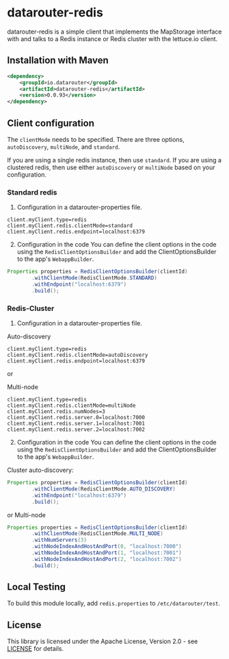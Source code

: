 # datarouter-redis

datarouter-redis is a simple client that implements the MapStorage interface with and talks to a Redis instance or Redis cluster with
 the lettuce.io client.

## Installation with Maven

```xml
<dependency>
	<groupId>io.datarouter</groupId>
	<artifactId>datarouter-redis</artifactId>
	<version>0.0.93</version>
</dependency>
```

## Client configuration

The `clientMode` needs to be specified. There are three options, `autoDiscovery`, `multiNode`, and `standard`. 

If you are using a single redis instance, then use `standard`. If you are using a clustered redis, then use either `autoDiscovery` or `multiNode` based on your configuration. 

### Standard redis

1. Configuration in a datarouter-properties file.

```
client.myClient.type=redis
client.myClient.redis.clientMode=standard
client.myClient.redis.endpoint=localhost:6379
```

2. Configuration in the code
You can define the client options in the code using the `RedisClientOptionsBuilder` and add the ClientOptionsBuilder
 to the app's `WebappBuilder`.

```java
Properties properties = RedisClientOptionsBuilder(clientId)
		.withClientMode(RedisClientMode.STANDARD)
		.withEndpoint("localhost:6379")
		.build();
```

### Redis-Cluster
1. Configuration in a datarouter-properties file. 

Auto-discovery
```
client.myClient.type=redis
client.myClient.redis.clientMode=autoDiscovery
client.myClient.redis.endpoint=localhost:6379
```
or

Multi-node
```
client.myClient.type=redis
client.myClient.redis.clientMode=multiNode
client.myClient.redis.numNodes=3
client.myClient.redis.server.0=localhost:7000
client.myClient.redis.server.1=localhost:7001
client.myClient.redis.server.2=localhost:7002
```

2. Configuration in the code
You can define the client options in the code using the `RedisClientOptionsBuilder` and add the
 ClientOptionsBuilder to the app's `WebappBuilder`.


Cluster auto-discovery:
```java
Properties properties = RedisClientOptionsBuilder(clientId)
		.withClientMode(RedisClientMode.AUTO_DISCOVERY)
		.withEndpoint("localhost:6379")
		.build();
```
or
Multi-node
```java
Properties properties = RedisClientOptionsBuilder(clientId)
		.withClientMode(RedisClientMode.MULTI_NODE)
		.withNumServers(3)
		.withNodeIndexAndHostAndPort(0, "localhost:7000")
		.withNodeIndexAndHostAndPort(1, "localhost:7001")
		.withNodeIndexAndHostAndPort(2, "localhost:7002")
		.build();
```

## Local Testing
To build this module locally, add `redis.properties` to `/etc/datarouter/test`.

## License

This library is licensed under the Apache License, Version 2.0 - see [LICENSE](../LICENSE) for details.

